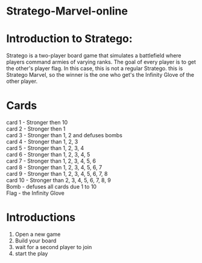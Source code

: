 # Stratego-Marvel-online

# Introduction to Stratego:
Stratego is a two-player board game that simulates a battlefield where players command armies of varying ranks. 
The goal of every player is to get the other's player flag. 
In this case, this is not a regular Stratego. this is Stratego Marvel, so the winner is the one who get's the Infinity Glove of the other player.

# Cards
card 1 - Stronger then 10<br />
card 2 - Stronger then 1<br />
card 3 - Stronger than 1, 2 and defuses bombs<br />
card 4 - Stronger than 1, 2, 3<br />
card 5 - Stronger than 1, 2, 3, 4<br />
card 6 - Stronger than 1, 2, 3, 4, 5<br />
card 7 - Stronger than 1, 2, 3, 4, 5, 6<br />
card 8 - Stronger than 1, 2, 3, 4, 5, 6, 7<br />
card 9 - Stronger than 1, 2, 3, 4, 5, 6, 7, 8<br />
card 10 - Stronger than 2, 3, 4, 5, 6, 7, 8, 9<br />
Bomb - defuses all cards due 1 to 10<br />
Flag - the Infinity Glove<br />

# Introductions
1. Open a new game
2. Build your board
3. wait for a second player to join
4. start the play

